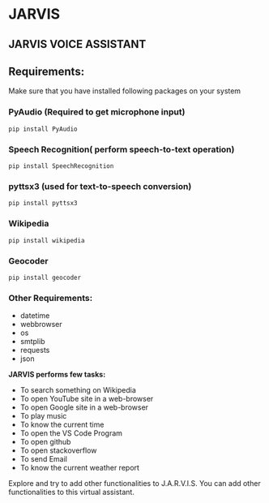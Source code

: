 # JARVIS
## JARVIS VOICE ASSISTANT

## Requirements:
Make sure that you have installed following packages on your system
### PyAudio (Required to get microphone input)


```
pip install PyAudio
```
### Speech Recognition( perform speech-to-text operation)

```
pip install SpeechRecognition
```
### pyttsx3 (used for text-to-speech conversion)

```
pip install pyttsx3
```
### Wikipedia 

```
pip install wikipedia
```
### Geocoder
```
pip install geocoder
```
### Other Requirements:

- datetime
- webbrowser
- os
- smtplib
- requests
- json

**JARVIS performs few tasks:**

- To search something on Wikipedia 
- To open YouTube site in a web-browser
- To open Google site in a web-browser
- To play music 
- To know the current time
- To open the VS Code Program
- To open github
- To open stackoverflow
- To send Email
- To know the current weather report

Explore and try to add other functionalities to J.A.R.V.I.S.
You can add other functionalities to this virtual assistant.
